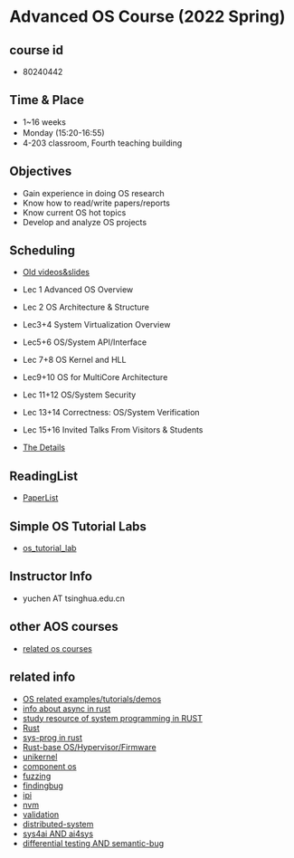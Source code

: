 # Advanced OS Course (2022 Spring)

## course id
 - 80240442

## Time & Place
 - 1~16 weeks
 - Monday (15:20-16:55)　
 - 4-203 classroom, Fourth teaching building
 
## Objectives
 - Gain experience in doing OS research
 - Know how to read/write papers/reports
 - Know current OS hot topics
 - Develop and analyze OS projects 

## Scheduling

- [Old videos&slides](https://next.xuetangx.com/course/thu080917777/3234209)

- Lec 1 Advanced OS Overview 
- Lec 2 OS Architecture & Structure
- Lec3+4  System Virtualization Overview
- Lec5+6  OS/System API/Interface
- Lec 7+8 OS Kernel and HLL
- Lec9+10 OS for MultiCore Architecture
- Lec 11+12 OS/System Security
- Lec 13+14 Correctness: OS/System Verification
- Lec 15+16 Invited Talks From Visitors & Students

- [The Details](https://github.com/LearningOS/aos-lectures/blob/master/aos-course-outline.md)

## ReadingList
- [PaperList](readinglist.md)

## Simple OS Tutorial Labs
- [os_tutorial_lab](https://github.com/chyyuu/os_tutorial_lab/)

## Instructor Info
- yuchen AT tsinghua.edu.cn

## other AOS courses
- [related os courses](related-course-info.md)

## related info
- [OS related examples/tutorials/demos](https://github.com/oscomp/os-competition-info/blob/main/ref-info.md)
- [info about async in rust](https://github.com/rcore-os/zCore/wiki/Async-in-zCore)
- [study resource of system programming in RUST](https://github.com/rcore-os/rCore/wiki/study-resource-of-system-programming-in-RUST)
- [Rust](rust-related.md)
- [sys-prog in rust](sys-prog-in-rust.md)
- [Rust-base OS/Hypervisor/Firmware](rustoslist.md)
- [unikernel](unikernel-related.md)
- [component os](component-os-related.md)
- [fuzzing](fuzzing-related.md)
- [findingbug](findingbug-related.md)
- [ipi](ipi-related.md)
- [nvm](nvm-related.md)
- [validation](formal-validation-related.md)
- [distributed-system](distributed-system-realted.md)
- [sys4ai AND ai4sys](sys-prog-in-rust.md)
- [differential testing AND semantic-bug](difference-testing-or-semantic-bug.md)

